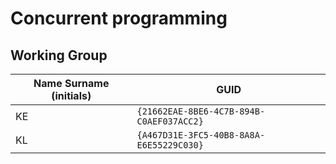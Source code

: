 # Concurrent programming

## Working Group

| Name Surname (initials) | GUID                                     |
| ----------------------- | ---------------------------------------- |
| KE                      | `{21662EAE-8BE6-4C7B-894B-C0AEF037ACC2}` |
| KL                      | `{A467D31E-3FC5-40B8-8A8A-E6E55229C030}` |
